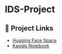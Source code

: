 # IDS-Project

## 🔗 Project Links

-  [Hugging Face Space](https://huggingface.co/spaces/Arooj56/Project)
-  [Kaggle Notebook](https://www.kaggle.com/code/arooj56/ids-project)
